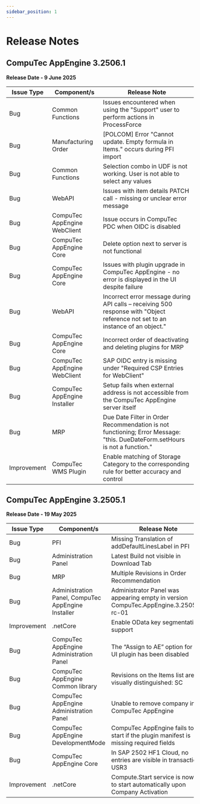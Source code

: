```yaml
---
sidebar_position: 1
---
```


# Release Notes

## CompuTec AppEngine 3.2506.1

**Release Date - 9 June 2025**

| Issue Type | Component/s | Release Note |
| --- | --- | --- |
| Bug | Common Functions | Issues encountered when using the "Support" user to perform actions in ProcessForce |
| Bug | Manufacturing Order | [POLCOM] Error "Cannot update. Empty formula in Items." occurs during PFI import |
| Bug | Common Functions | Selection combo in UDF is not working. User is not able to select any values |
| Bug | WebAPI | Issues with item details PATCH call - missing or unclear error message |
| Bug | CompuTec AppEngine WebClient | Issue occurs in CompuTec PDC when OIDC is disabled |
| Bug | CompuTec AppEngine Core | Delete option next to server is not functional |
| Bug | CompuTec AppEngine Core | Issues with plugin upgrade in CompuTec AppEngine - no error is displayed in the UI despite failure |
| Bug | WebAPI | Incorrect error message during API calls – receiving 500 response with "Object reference not set to an instance of an object." |
| Bug | CompuTec AppEngine Core | Incorrect order of deactivating and deleting plugins for MRP |
| Bug | CompuTec AppEngine WebClient | SAP OIDC entry is missing under "Required CSP Entries for WebClient" |
| Bug | CompuTec AppEngine Installer | Setup fails when external address is not accessible from the CompuTec AppEngine server itself |
| Bug | MRP | Due Date Filter in Order Recommendation is not functioning; Error Message: "this. DueDateForm.setHours is not a function." |
| Improvement | CompuTec WMS Plugin | Enable matching of Storage Category to the corresponding rule for better accuracy and control |

## CompuTec AppEngine 3.2505.1

**Release Date - 19 May 2025**

| Issue Type | Component/s | Release Note |
| --- | --- | --- |
| Bug | PFI | Missing Translation of addDefaultLinesLabel in PFI |
| Bug | Administration Panel | Latest Build not visible in Download Tab |
| Bug | MRP | Multiple Revisions in Order Recommendation |
| Bug | Administration Panel, CompuTec AppEngine Installer |  Administrator Panel was appearing empty in version CompuTec.AppEngine.3.2505.1-rc-01 |
| Improvement | .netCore | Enable OData key segmentation support |
| Bug | CompuTec AppEngine Administration Panel | The “Assign to AE” option for the UI plugin has been disabled |
| Bug | CompuTec AppEngine Common library | Revisions on the Items list are not visually distinguished: SC |
| Bug | CompuTec AppEngine Administration Panel | Unable to remove company in CompuTec AppEngine |
| Bug | CompuTec AppEngine DevelopmentMode | CompuTec AppEngine fails to start if the plugin manifest is missing required fields |
| Bug | CompuTec AppEngine Core | In SAP 2502 HF1 Cloud, no entries are visible in transaction USR3 |
| Improvement| .netCore | Compute.Start service is now set to start automatically upon Company Activation |
